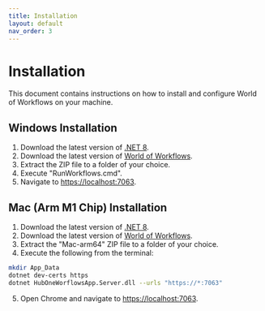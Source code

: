 ```yaml
---
title: Installation
layout: default
nav_order: 3
---
```

# Installation
This document contains instructions on how to install and configure World of Workflows on your machine.

## Windows Installation

1. Download the latest version of [.NET 8](https://dotnet.microsoft.com/en-us/download/dotnet/8.0).
2. Download the latest version of [World of Workflows](https://dev.azure.com/tribetechau/HubOne%20Workflows/_build?definitionId=11).
3. Extract the ZIP file to a folder of your choice.
4. Execute "RunWorkflows.cmd".
5. Navigate to [https://localhost:7063](https://localhost:7063).

## Mac (Arm M1 Chip) Installation
1. Download the latest version of [.NET 8](https://dotnet.microsoft.com/en-us/download/dotnet/8.0).
2. Download the latest version of [World of Workflows](https://dev.azure.com/tribetechau/HubOne%20Workflows/_build?definitionId=11).
3. Extract the "Mac-arm64" ZIP file to a folder of your choice.
4. Execute the following from the terminal:

```bash
mkdir App_Data
dotnet dev-certs https
dotnet HubOneWorflowsApp.Server.dll --urls "https://*:7063"
```

5. Open Chrome and navigate to [https://localhost:7063](https://localhost:7063).